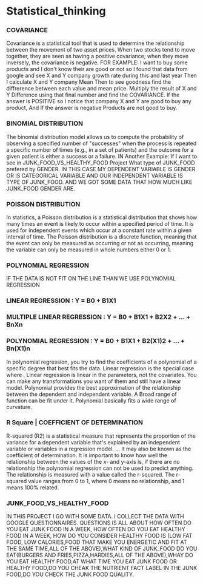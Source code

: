 # Statistical_thinking
### COVARIANCE ###
Covariance is a statistical tool that is used to determine the relationship between the movement of two asset prices.
When two stocks tend to move together, they are seen as having a positive covariance; when they move inversely, the covariance is negative.
FOR EXAMPLE: I want to buy some products and I don't know their are good or not so I found that data from google and see X and Y company growth rate during this and last year
Then I calculate X and Y company Mean
Then to see goodness find the diffrerence between each value and mean price.
Multiply the result of X and Y Difference
using that final number and find the COVARIANCE.
If the answer is POSITIVE so I notice that company X and Y are good to buy any product, And If the answer is negative Products are not good to buy.
### BINOMIAL DISTRIBUTION ##########
The binomial distribution model allows us to compute the probability of observing a specified number of "successes" when the process is repeated a specific number of times (e.g., in a set of patients) and the outcome for a given patient is either a success or a failure.
IN Another Example: If I want to see in JUNK_FOOD_VS_HEALTHY_FOOD Project What type of JUNK_FOOD prefered by GENDER. IN THIS CASE MY DEPENDENT VARIABLE IS GENDER OR IS CATEGORICAL
VARIABLE AND OUR INDEPENDENT VARIABLE IS TYPE OF JUNK_FOOD. AND WE GOT SOME DATA THAT HOW MUCH LIKE JUNK_FOOD GENDER ARE.

###  POISSON DISTRIBUTION  ####

In statistics, a Poisson distribution is a statistical distribution that shows how many times an event is likely to occur within a specified period of time. It is used for independent events which occur at a constant rate within a given interval of time.
The Poisson distribution is a discrete function, meaning that the event can only be measured as occurring or not as occurring, meaning the variable can only be measured in whole numbers either 0 or 1.
### POLYNOMIAL REGRESSION ###
IF THE DATA IS NOT FIT ON THE LINE THAN WE USE POLYNOMIAL REGRESSION
### LINEAR REGRESSION : Y = B0 + B1X1
### MULTIPLE LINEAR REGRESSION : Y = B0 + B1X1 + B2X2 + ... + BnXn
### POLYNOMIAL REGRESSION : Y = B0 + B1X1 + B2(X1)2 + ... + Bn(X1)n
In polynomial regression, you try to find the coefficients of a polynomial of a specific degree that best fits the data. Linear regression is the special case where . Linear regression is linear in the parameters, not the covariates. You can make any transformations you want of them and still have a linear model.
Polynomial provides the best approximation of the relationship between the dependent and independent variable.
A Broad range of function can be fit under it.
Polynomial basically fits a wide range of curvature.
### R Square | COEFFICIENT OF DETERMINATION  ####
R-squared (R2) is a statistical measure that represents the proportion of the variance for a dependent variable that's explained by an independent variable or variables in a regression model. ... It may also be known as the coefficient of determination.
It is important to know how well the relationship between the values of the x- and y-axis is, if there are no relationship the polynomial regression can not be used to predict anything. The relationship is measured with a value called the r-squared. The r-squared value ranges from 0 to 1, where 0 means no relationship, and 1 means 100% related.

### JUNK_FOOD_VS_HEALTHY_FOOD #######################
IN THIS PROJECT I GO WITH SOME DATA. I COLLECT THE DATA WITH GOOGLE QUESTIONNAIRES. QUESTIONS IS ALL ABOUT HOW OFTEN DO YOU EAT JUNK FOOD IN A WEEK, HOW OFTEN DO YOU EAT HEALTHY 
FOOD IN A WEEK, HOW DO YOU CONSIDER HEALTHY FOOD IS (LOW FAT FOOD, LOW CALORIES,FOOD THAT MAKE YOU ENERGETIC AND FIT AT THE SAME TIME,ALL OF THE ABOVE),WHAT KIND OF JUNK_FOOD DO YOU EAT(BURGERS AND FRIES,PIZZA,HARDIES,ALL OF THE ABOVE),WHAY DO YOU EAT HEALTHY FOOD,AT WHAT TIME YOU EAT JUNK FOOD OR HEALTHY FOOD,DO YOU CHEAK THE NUTRIENT FACT LABEL IN THE 
JUNK FOOD,DO YOU CHECK THE JUNK FOOD QUALITY.

